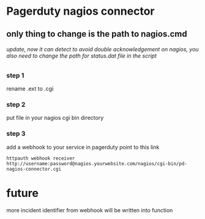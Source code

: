 # Pagerduty nagios connector

## only thing to change is the path to nagios.cmd
###### update, now it can detect to avoid double acknowledgement on nagios, you also need to change the path for status.dat file in the script

### step 1 
rename .ext to .cgi

### step 2
put file in your nagios cgi bin directory

### step 3
add a webhook to your service in pagerduty point to this link
```
httpauth webhook receiver
http://username:password@nagios.yourwebsite.com/nagios/cgi-bin/pd-nagios-connector.cgi
```

# future
more incident identifier from webhook will be written into function
